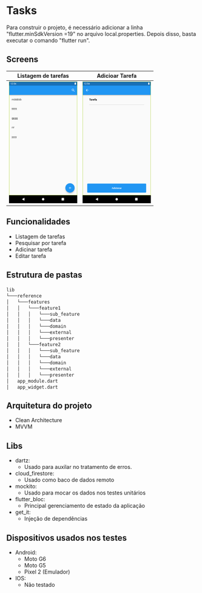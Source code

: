 # Tasks
Para construir o projeto, é necessário adicionar a linha "flutter.minSdkVersion =19" no arquivo local.properties. Depois disso, basta executar o comando "flutter run".

## Screens

Listagem de tarefas             |                     Adicioar Tarefa                     |                 
:-------------------------:|:-------------------------------------------------------:
<img src="./screenshot_1.png" width="180" height="320">  | <img src="./screenshot_2.png" width="180" height="320">

## Funcionalidades
- Listagem de tarefas
- Pesquisar por tarefa
- Adicinar tarefa
- Editar tarefa

## Estrutura de pastas


```  
lib  
└───reference  
│   └───features  
│   │	└───feature1  
│   │  	│   └───sub_feature  
│   │   │   └───data  
│   │   │   └───domain  
│   │   │   └───external  
│   │   │   └───presenter  
│   │   └───feature2  
│   │  	│   └───sub_feature  
│   │  	│   └───data  
│   │  	│   └───domain  
│   │  	│   └───external  
│   │  	│   └───presenter  
│   app_module.dart  
│   app_widget.dart 
```  

## Arquitetura do projeto
- Clean Architecture
- MVVM

## Libs
- dartz:
  - Usado para auxilar no tratamento de erros.
- cloud_firestore:
  - Usado como baco de dados remoto
- mockito:
  - Usado para mocar os dados nos testes unitários
- flutter_bloc:
  - Principal gerenciamento de estado da aplicação
- get_it:
  - Injeção de dependências

## Dispositivos usados nos testes
- Android:
  - Moto G6
  -  Moto G5
  -  Pixel 2 (Emulador)
- IOS:
  -  Não testado
